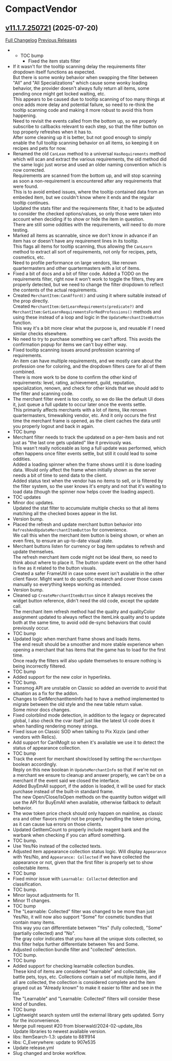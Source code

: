 # CompactVendor

## [v11.1.7.250721](https://github.com/Vladinator/wow-addon-compactvendor/tree/v11.1.7.250721) (2025-07-20)
[Full Changelog](https://github.com/Vladinator/wow-addon-compactvendor/commits/v11.1.7.250721) [Previous Releases](https://github.com/Vladinator/wow-addon-compactvendor/releases)

- - TOC bump  
    - Fixed the item stats filter  
- If it wasn't for the tooltip scanning delay the requirements filter dropdown itself functions as expected.  
    But there is some wonky behavior when swapping the filter between "All" and "All Specializations" which cause some wonky loading behavior, the provider doesn't always fully return all items, some pending once might get locked waiting, etc.  
    This appears to be caused due to tooltip scanning of too many things at once adds more delay and potential failure, so need to re-think the tooltip scanning code and making it more robust to avoid this from happening.  
    Need to revisit the events called from the bottom up, so we properly subscribe to callbacks relevant to each step, so that the filter button on top properly refreshes when it has to.  
    After some cleaning up it is better, but not good enough to simply enable the full tooltip scanning behavior on all items, so keeping it on recipes and pets for now.  
- Renamed the old `CanLean` method to a universal `HasRequirements` method which will scan and extract the various requirements, the old method did the same logic just worse and used an older naming convention which is now corrected.  
    Requirements are scanned from the bottom up, and will stop scanning as soon a non-requirement is encountered after any requirements that were found.  
    This is to avoid embed issues, where the tooltip contained data from an embeded item, but we couldn't know where it ends and the regular tooltip continues.  
    Updated the stats filter and the requirements filter, it had to be adjusted to consider the checked options/values, so only those were taken into account when deciding if to show or hide the item in question.  
    There are still some oddities with the requirements, will need to do more testing.  
- Marked all items as scannable, since we don't know in advance if an item has or doesn't have any requirement lines in its tooltip.  
    This flags all items for tooltip scanning, thus allowing the `CanLearn` method to extract all sort of requirements, not only for recipes, pets, cosmetics, etc.  
    Need to profile performance on large vendors, like renown quartermasters and other quartermasters with a lot of items.  
- Fixed a bit of docs and a bit of filter code. Added a TODO on the requirements filter, right now it won't work to toggle the filters, they are properly detected, but we need to change the filter dropdown to reflect the contents of the actual requirements.  
- Created `MerchantItem:CanAfford()` and using it where suitable instead of the prop directly.  
    Created `MerchantItem:GetLearnRequirements(predicate?)` and `MerchantItem:GetLearnRequirementsForRedProfessions()` methods and using these instead of a loop and logic in the `UpdateMerchantItemButton` function.  
    This way it's a bit more clear what the purpose is, and reusable if I need similar checks elsewhere.  
- No need to try to purchase something we can't afford. This avoids the confirmation popup for items we can't buy either way.  
- Fixed tooltip scanning issues around profession scanning of requirements.  
    An item can have multiple requirements, and we mostly care about the profession one for coloring, and the dropdown filters care for all of them combined.  
    There is more work to be done to confirm the other kind of requirements: level, rating, achievement, guild, reputation, specialization, renown, and check for other kinds that we should add to the filter and scanning code.  
- The merchant filter event is too costly, so we do like the default UI does it, just queue a full update to occur later once the events settle.  
    This primarily affects merchants with a lot of items, like renown quartermasters, timewalking vendor, etc. And it only occurs the first time the merchant frame is opened, as the client caches the data until you properly logout and back in again.  
- TOC bump  
- Merchant filter needs to track the updatesd on a per-item basis and not just as "the last one gets updated" like it previously was.  
    This wasn't really noticeable as long a full update was performed, which often happens once filter events settle, but still it could lead to some oddities.  
    Added a loading spinner when the frame shows until it is done loading data. Would only affect the frame when initially shown as the server needs a bit of time to send data to the client.  
    Added status text when the vendor has no items to sell, or is filtered by the filter system, so the user knows it's empty and not that it's waiting to load data (though the spinner now helps cover the loading aspect).  
- TOC updates  
- Minor doc updates.  
    Updated the stat filter to accumulate multiple checks so that all items matching all the checked boxes appear in the list.  
- Version bump.  
- Placed the refresh and update merchant button behavior into `RefreshAndUpdateMerchantItemButton` for convenience.  
    We call this when the merchant item button is being shown, or when an even fires, to ensure an up-to-date visual state.  
- Merchant buttons listen for currency or bag item updates to refresh and update themselves.  
    The refresh merchant item code might not be ideal there, so need to think about where to place it. The button update event on the other hand is fine as it related to the button visuals.  
    Created a safer FrameUtil in case some event isn't available in the other client flavor. Might want to do specific research and cover those cases manually so everything keeps working as intended.  
- Version bump.  
- Cleaned up `CreateMerchantItemButton` since it always receives the widget button reference, didn't need the old code, except the update call.  
    The merchant item refresh method had the quality and qualityColor assignment updated to always reflect the itemLink quality and to update both at the same time, to avoid odd de-sync behaviors that could previously occur.  
- TOC bump  
- Updated logic when merchant frame shows and loads items.  
    The end result should be a smoother and more stable experience when opening a merchant that has items that the game has to load for the first time.  
    Once ready the filters will also update themselves to ensure nothing is being incorrectly filtered.  
- TOC bump  
- Added support for the new color in hyperlinks.  
- TOC bump.  
- Transmog API are unstable on Classic so added an override to avoid that situation as a fix for the addon.  
- Changes to GetMerchantItemInfo had to have a method implemented to migrate between the old style and the new table return value.  
    Some minor docs changes.  
- Fixed colorblind mode detection, in addition to the legacy or deprecated global, I also check the cvar itself just like the latest UI code does it when handling rendering money strings.  
- Fixed issue on Classic SOD when talking to Pix Xizzix (and other vendors with Relics).  
- Add support for CanIMogIt so when it's available we use it to detect the status of appearance collection.  
- TOC bump  
- Track the event for merchant show/closed by setting the `merchantOpen` boolean accordingly.  
    Reply on this new boolean in `UpdateMerchantInfo` so that if we're not on a merchant we ensure to cleanup and answer properly, we can't be on a merchant if the event said we closed the interface.  
    Added BuyEmAll support, if the addon is loaded, it will be used for stack purchase instead of the built-in standard frame.  
    The new Open/Close/IsOpen methods on the quantity button widget will use the API for BuyEmAll when available, otherwise fallback to default behavior.  
- The wow token price check should only happen on mainline, as classic era and other flavors might not be properly handling the token pricing, as it can cause lua errors on those clients.  
- Updated GetItemCount to properly include reagent bank and the warbank when checking if you can afford something.  
- TOC bump.  
- Use Yes/No instead of the collected texts.  
- Adjusted item appearance collection status logic. Will display `Appearance` with Yes/No, and `Appearance: Collected` if we have collected the appearance or not, given that the first filter is properly set to show collectable items.  
- TOC bump  
- Fixed minor issue with `Learnable: Collected` detection and classification.  
- TOC bump.  
- Minor layout adjustments for 11.  
- Minor 11 changes.  
- TOC bump  
- The "Learnable: Collected" filter was changed to be more than just Yes/No, it will now also support "Some" for cosmetic bundles that contain many items.  
    This way you can differentiate between "Yes" (fully collected), "Some" (partially collected) and "No".  
    The gray color indicates that you have all the unique slots collected, so this filter helps further differentiate between Yes and Some.  
- Adjusted collection bundle filter and "collected" detection.  
    TOC bump.  
- TOC bump  
- Added support for checking learnable collection bundles.  
    These kind of items are considered "learnable" and collectable, like battle pets, toys, etc. Collections contain a set of multiple items, and if all are collected, the collection is considered complete and the item grayed out as "Already known" to make it easier to filter and see in the list.  
    The "Learnable" and "Learnable: Collected" filters will consider these kind of bundles.  
- TOC bump  
- Lightweight search system until the external library gets updated. Sorry for the inconvenience.  
- Merge pull request #20 from bloerwald/2024-02-update\_libs  
    Update libraries to newest available version.  
- libs: ItemSearch-1.3: update to 881f914  
- libs: C\_Everywhere: update to 907e535  
- Update release.yml  
- Slug changed and broke workflow.  
